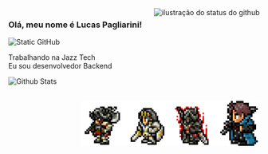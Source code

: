 <img align='right' src="https://github-readme-stats.vercel.app/api?username=LucasPagli&show_icons=true&title_color=bb0a21&text_color=D41B34&icon_color=bb0a21&bg_color=121212&cache_seconds=2300" alt="ilustração do status do github">

### Olá, meu nome é Lucas Pagliarini!

<img src="https://img.shields.io/static/v1?label=Overview&message=LucasPagliarini&color=f8efd4&style=for-the-badge&logo=GitHub" alt="Static GitHub">

<p>Trabalhando na Jazz Tech<br/> Eu sou desenvolvedor Backend</p>

<img align="left" src="https://github-readme-stats.vercel.app/api/top-langs/?username=LucasPagli&theme=dark&hide_border=false&include_all_commits=true&count_private=true&layout=compact" alt="Github Stats">

<br> <br>

<img src="103_pixel.png" alt="WAR" min-width="90px" max-width="90px" width="90px" height="90px" align="right">
<img src="102_pixel.png" alt="WAR" min-width="90px" max-width="90px" width="90px" align="right">
<img src="101_pixel.png" alt="WAR" min-width="90px" max-width="90px" width="90px" align="right">
<img src="100_pixel.png" alt="WAR" min-width="90px" max-width="90px" width="90px" align="right">
